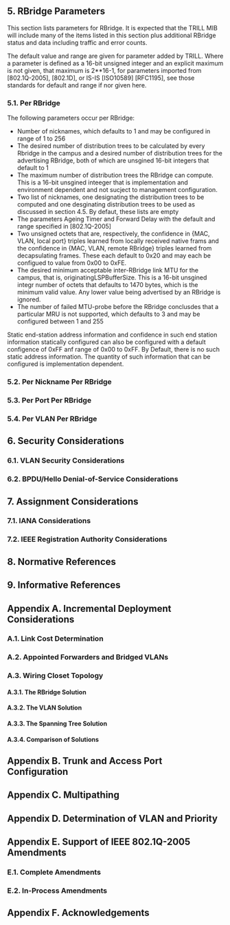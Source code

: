 ## 5. RBridge Parameters
  This section lists parameters for RBridge. It is expected that the TRILL MIB will include many of the items listed in this section plus additional RBridge status and data including traffic and error counts.

  The default value and range are given for parameter added by TRILL. Where a parameter is defined as a 16-bit unsigned integer and an explicit maximum is not given, that maximum is 2\*\*16-1, for parameters imported from [802.1Q-2005], [802.1D], or IS-IS [ISO10589] \[RFC1195\], see those standards for default and range if nor given here.

### 5.1. Per RBridge
  The following parameters occur per RBridge:
  * Number of nicknames, which defaults to 1 and may be configured in range of 1 to 256
  * The desired number of distribution trees to be calculated by every Rbridge in the campus and a desired number of distribution trees for the advertising RBridge, both of which are unsgined 16-bit integers that default to 1
  * The maximum number of distribution trees the RBridge can compute. This is a 16-bit unsgined inteeger that is implementation and environment dependent and not sucject to management configuration.
  * Two list of nicknames, one designating the distribution trees to be computed and one desginating distribution trees to be used as discussed in section 4.5. By defaut, these lists are empty
  * The parameters Ageing Timer and Forward Delay with the default and range specified in [802.1Q-2005]
  * Two unsigned octets that are, respectively, the confidence in {MAC, VLAN, local port} triples learned from locally received native frams and the confidence in {MAC, VLAN, remote RBridge} triples learned from decapsulating frames. These each default to 0x20 and may each be configued to value from 0x00 to 0xFE.
  * The desired minimum acceptable inter-RBridge link MTU for the campus, that is, originatingLSPBufferSize. This is a 16-bit unsgined integr number of octets that defaults to 1470 bytes, which is the minimum valid value. Any lower value being advertised by an RBridge is ignored.
  * The number of failed MTU-probe before the RBridge conclusdes that a particular MRU is not supported, which defaults to 3 and may be configured between 1 and 255
  
  Static end-station address information and confidence in such end station information statically configured can also be configured with a default configence of 0xFF anf range of 0x00 to 0xFF. By Default, there is no such static address information. The quantity of such information that can be configured is implementation dependent.

### 5.2. Per Nickname Per RBridge
### 5.3. Per Port Per RBridge
### 5.4. Per VLAN Per RBridge

## 6. Security Considerations
### 6.1. VLAN Security Considerations
### 6.2. BPDU/Hello Denial-of-Service Considerations

## 7. Assignment Considerations
### 7.1. IANA Considerations
### 7.2. IEEE Registration Authority Considerations

## 8. Normative References

## 9. Informative References

## Appendix A. Incremental Deployment Considerations
### A.1. Link Cost Determination
### A.2. Appointed Forwarders and Bridged VLANs
### A.3. Wiring Closet Topology
#### A.3.1. The RBridge Solution
#### A.3.2. The VLAN Solution
#### A.3.3. The Spanning Tree Solution
#### A.3.4. Comparison of Solutions

## Appendix B. Trunk and Access Port Configuration

## Appendix C. Multipathing

## Appendix D. Determination of VLAN and Priority

## Appendix E. Support of IEEE 802.1Q-2005 Amendments
### E.1. Complete Amendments
### E.2. In-Process Amendments

## Appendix F. Acknowledgements

